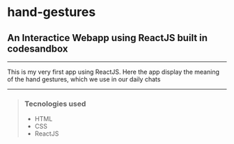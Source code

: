 # hand-gestures

## An Interactice Webapp using ReactJS built in codesandbox

---

This is my very first app using ReactJS. Here
the app display the meaning of the hand gestures, which we use in our
daily chats

---

> ### Tecnologies used
>
> - HTML
> - CSS
> - ReactJS
